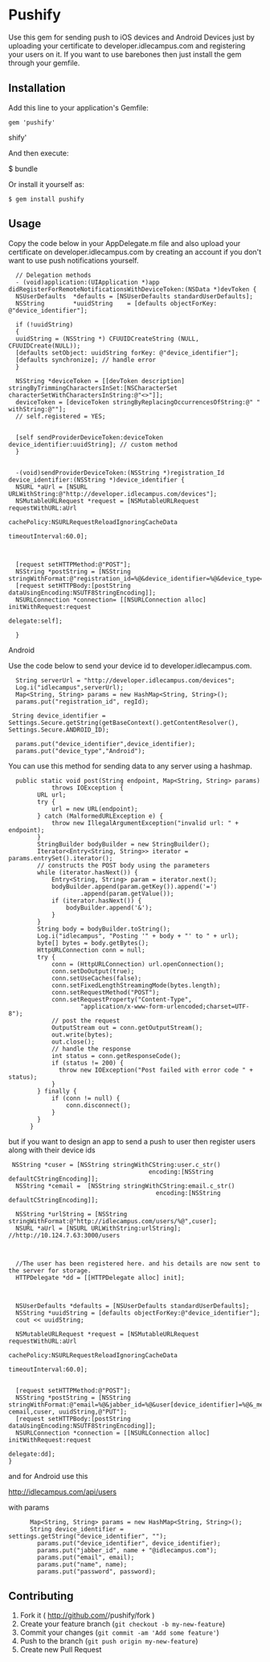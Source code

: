 # Pushify

Use this gem for sending push to iOS devices and Android Devices just by uploading your certificate to developer.idlecampus.com and registering your users on it. If you want to use barebones then just install the gem through your gemfile.

## Installation

Add this line to your application's Gemfile:

    gem 'pushify'

shify'

And then execute:

   $ bundle

Or install it yourself as:

    $ gem install pushify

## Usage


Copy the code below in your AppDelegate.m file and also upload your certificate on developer.idlecampus.com by creating an account if you don't want to use push notifications yourself.

      // Delegation methods
      - (void)application:(UIApplication *)app didRegisterForRemoteNotificationsWithDeviceToken:(NSData *)devToken {
      NSUserDefaults  *defaults = [NSUserDefaults standardUserDefaults];
      NSString        *uuidString    = [defaults objectForKey: @"device_identifier"];
      
      if (!uuidString)
      {
      uuidString = (NSString *) CFUUIDCreateString (NULL, CFUUIDCreate(NULL));
      [defaults setObject: uuidString forKey: @"device_identifier"];
      [defaults synchronize]; // handle error
      }
      
      NSString *deviceToken = [[devToken description] stringByTrimmingCharactersInSet:[NSCharacterSet characterSetWithCharactersInString:@"<>"]];
      deviceToken = [deviceToken stringByReplacingOccurrencesOfString:@" " withString:@""];
      // self.registered = YES;
      
      
      [self sendProviderDeviceToken:deviceToken device_identifier:uuidString]; // custom method
      }
      
      
      -(void)sendProviderDeviceToken:(NSString *)registration_Id device_identifier:(NSString *)device_identifier {
      NSURL *aUrl = [NSURL URLWithString:@"http://developer.idlecampus.com/devices"];
      NSMutableURLRequest *request = [NSMutableURLRequest requestWithURL:aUrl
                                                         cachePolicy:NSURLRequestReloadIgnoringCacheData
                                                     timeoutInterval:60.0];
      
      
      
      [request setHTTPMethod:@"POST"];
      NSString *postString = [NSString stringWithFormat:@"registration_id=%@&device_identifier=%@&device_type=IOS",registration_Id,device_identifier];
      [request setHTTPBody:[postString dataUsingEncoding:NSUTF8StringEncoding]];
      NSURLConnection *connection= [[NSURLConnection alloc] initWithRequest:request
                                                               delegate:self];
      
      }


Android

Use the code below to send your device id to developer.idlecampus.com. 

      String serverUrl = "http://developer.idlecampus.com/devices";
      Log.i("idlecampus",serverUrl);
      Map<String, String> params = new HashMap<String, String>();
      params.put("registration_id", regId);
              
     String device_identifier = Settings.Secure.getString(getBaseContext().getContentResolver(), Settings.Secure.ANDROID_ID);
      
      params.put("device_identifier",device_identifier);
      params.put("device_type","Android");


 You can use this method for sending data to any server using a hashmap.

      public static void post(String endpoint, Map<String, String> params)
                throws IOException {
            URL url;
            try {
                url = new URL(endpoint);
            } catch (MalformedURLException e) {
                throw new IllegalArgumentException("invalid url: " + endpoint);
            }
            StringBuilder bodyBuilder = new StringBuilder();
            Iterator<Entry<String, String>> iterator = params.entrySet().iterator();
            // constructs the POST body using the parameters
            while (iterator.hasNext()) {
                Entry<String, String> param = iterator.next();
                bodyBuilder.append(param.getKey()).append('=')
                        .append(param.getValue());
                if (iterator.hasNext()) {
                    bodyBuilder.append('&');
                }
            }
            String body = bodyBuilder.toString();
            Log.i("idlecampus", "Posting '" + body + "' to " + url);
            byte[] bytes = body.getBytes();
            HttpURLConnection conn = null;
            try {
                conn = (HttpURLConnection) url.openConnection();
                conn.setDoOutput(true);
                conn.setUseCaches(false);
                conn.setFixedLengthStreamingMode(bytes.length);
                conn.setRequestMethod("POST");
                conn.setRequestProperty("Content-Type",
                        "application/x-www-form-urlencoded;charset=UTF-8");
                // post the request
                OutputStream out = conn.getOutputStream();
                out.write(bytes);
                out.close();
                // handle the response
                int status = conn.getResponseCode();
                if (status != 200) {
                  throw new IOException("Post failed with error code " + status);
                }
            } finally {
                if (conn != null) {
                    conn.disconnect();
                }
            }
          }



 but if you want to design an app to send a push to user then register users along with their device ids

     NSString *cuser = [NSString stringWithCString:user.c_str()
                                           encoding:[NSString defaultCStringEncoding]];
      NSString *cemail =  [NSString stringWithCString:email.c_str()
                                             encoding:[NSString defaultCStringEncoding]];
      
      NSString *urlString = [NSString stringWithFormat:@"http://idlecampus.com/users/%@",cuser];
      NSURL *aUrl = [NSURL URLWithString:urlString];  //http://10.124.7.63:3000/users
     
      
      
      //The user has been registered here. and his details are now sent to the server for storage.
      HTTPDelegate *dd = [[HTTPDelegate alloc] init];
      
      
      
      NSUserDefaults *defaults = [NSUserDefaults standardUserDefaults];
      NSString *uuidString = [defaults objectForKey:@"device_identifier"];
      cout << uuidString;
      
      NSMutableURLRequest *request = [NSMutableURLRequest requestWithURL:aUrl
                                                             cachePolicy:NSURLRequestReloadIgnoringCacheData
                                                         timeoutInterval:60.0];
      
      
      [request setHTTPMethod:@"POST"];
      NSString *postString = [NSString stringWithFormat:@"email=%@&jabber_id=%@&user[device_identifier]=%@&_method=%@", cemail,cuser, uuidString,@"PUT"];
      [request setHTTPBody:[postString dataUsingEncoding:NSUTF8StringEncoding]];
      NSURLConnection *connection = [[NSURLConnection alloc] initWithRequest:request
                                                                    delegate:dd];
    }


and for Android use this

http://idlecampus.com/api/users

with params


          Map<String, String> params = new HashMap<String, String>();
          String device_identifier = settings.getString("device_identifier", "");
            params.put("device_identifier", device_identifier);
            params.put("jabber_id", name + "@idlecampus.com");
            params.put("email", email);
            params.put("name", name);
            params.put("password", password);




## Contributing

1. Fork it ( http://github.com/<my-github-username>/pushify/fork )
2. Create your feature branch (`git checkout -b my-new-feature`)
3. Commit your changes (`git commit -am 'Add some feature'`)
4. Push to the branch (`git push origin my-new-feature`)
5. Create new Pull Request
